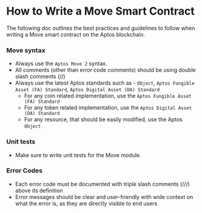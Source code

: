 # How to Write a Move Smart Contract

The following doc outlines the best practices and guidelines to follow when writing a Move smart contract on the Aptos blockchain.

### Move syntax

- Always use the `Aptos Move 2` syntax.
- All comments (other than error code comments) should be using double slash comments (//)
- Always use the latest Aptos standards such as - `Object`, `Aptos Fungible Asset (FA) Standard`, `Aptos Digital Asset (DA) Standard`
  - For any coin related implementation, use the `Aptos Fungible Asset (FA) Standard`
  - For any token related implementation, use the `Aptos Digital Asset (DA) Standard`
  - For any resource, that should be easily modified, use the Aptos `Object`

### Unit tests

- Make sure to write unit tests for the Move module.

### Error Codes

- Each error code must be documented with triple slash comments (///) above its definition
- Error messages should be clear and user-friendly with wide context on what the error is, as they are directly visible to end users
